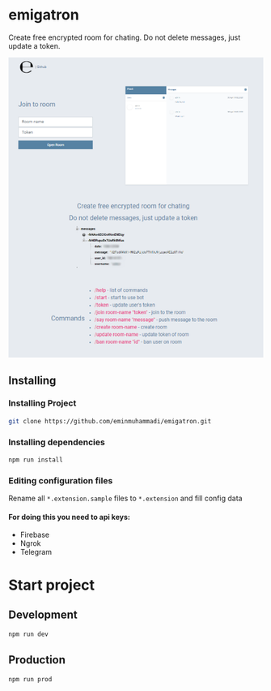 # emigatron
Create free encrypted room for chating. Do not delete messages, just update a token.

![emigatron-landing](docs/welcome.png)

## Installing
### Installing Project
```bash
git clone https://github.com/eminmuhammadi/emigatron.git
```
### Installing dependencies
```bash
npm run install
```

### Editing configuration files
Rename all ```*.extension.sample``` files to ```*.extension``` and fill config data

#### For doing this you need to api keys:
- Firebase 
- Ngrok
- Telegram

# Start project
## Development
```bash
npm run dev
```

## Production
```bash
npm run prod
```